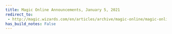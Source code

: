 ```yaml
---
title: Magic Online Announcements, January 5, 2021
redirect_to:
 - http://magic.wizards.com/en/articles/archive/magic-online/magic-online-announcements-january-05-2021
has_build_notes: False
---
```

